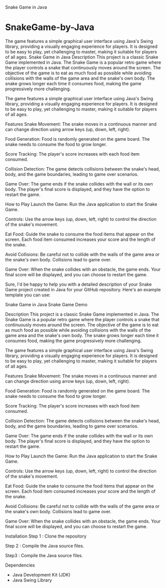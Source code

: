 Snake Game in Java

# SnakeGame-by-Java
The game features a simple graphical user interface using Java's Swing library, providing a visually engaging experience for players. It is designed to be easy to play, yet challenging to master, making it suitable for players of all ages.
Snake Game in Java
Description
This project is a classic Snake Game implemented in Java. The Snake Game is a popular retro game where the player controls a snake that continuously moves around the screen. The objective of the game is to eat as much food as possible while avoiding collisions with the walls of the game area and the snake's own body. The snake grows longer each time it consumes food, making the game progressively more challenging.

The game features a simple graphical user interface using Java's Swing library, providing a visually engaging experience for players. It is designed to be easy to play, yet challenging to master, making it suitable for players of all ages.

Features
Snake Movement: The snake moves in a continuous manner and can change direction using arrow keys (up, down, left, right).

Food Generation: Food is randomly generated on the game board. The snake needs to consume the food to grow longer.

Score Tracking: The player's score increases with each food item consumed.

Collision Detection: The game detects collisions between the snake's head, body, and the game boundaries, leading to game over scenarios.

Game Over: The game ends if the snake collides with the wall or its own body. The player's final score is displayed, and they have the option to restart the game.

How to Play
Launch the Game: Run the Java application to start the Snake Game.

Controls: Use the arrow keys (up, down, left, right) to control the direction of the snake's movement.

Eat Food: Guide the snake to consume the food items that appear on the screen. Each food item consumed increases your score and the length of the snake.

Avoid Collisions: Be careful not to collide with the walls of the game area or the snake's own body. Collisions lead to game over.

Game Over: When the snake collides with an obstacle, the game ends. Your final score will be displayed, and you can choose to restart the game.


Sure, I'd be happy to help you with a detailed description of your Snake Game project created in Java for your GitHub repository. Here's an example template you can use:

Snake Game in Java
Snake Game Demo <!-- Replace with a GIF or screenshot of your game -->

Description
This project is a classic Snake Game implemented in Java. The Snake Game is a popular retro game where the player controls a snake that continuously moves around the screen. The objective of the game is to eat as much food as possible while avoiding collisions with the walls of the game area and the snake's own body. The snake grows longer each time it consumes food, making the game progressively more challenging.

The game features a simple graphical user interface using Java's Swing library, providing a visually engaging experience for players. It is designed to be easy to play, yet challenging to master, making it suitable for players of all ages.

Features
Snake Movement: The snake moves in a continuous manner and can change direction using arrow keys (up, down, left, right).

Food Generation: Food is randomly generated on the game board. The snake needs to consume the food to grow longer.

Score Tracking: The player's score increases with each food item consumed.

Collision Detection: The game detects collisions between the snake's head, body, and the game boundaries, leading to game over scenarios.

Game Over: The game ends if the snake collides with the wall or its own body. The player's final score is displayed, and they have the option to restart the game.

How to Play
Launch the Game: Run the Java application to start the Snake Game.

Controls: Use the arrow keys (up, down, left, right) to control the direction of the snake's movement.

Eat Food: Guide the snake to consume the food items that appear on the screen. Each food item consumed increases your score and the length of the snake.

Avoid Collisions: Be careful not to collide with the walls of the game area or the snake's own body. Collisions lead to game over.

Game Over: When the snake collides with an obstacle, the game ends. Your final score will be displayed, and you can choose to restart the game.

Installation
 Step 1 :  Clone the repository

 Step 2 : Compile the Java source files.

 Step3 : Compile the Java source files.


 Dependencies
  * Java Development Kit (JDK)
  * Java Swing Library
